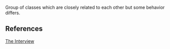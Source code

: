 

Group of classes which are closely related to each other but some behavior differs.

## References

[The Interview](https://www.youtube.com/watch?v=7tTfL-DtpXk&ab_channel=BradGroux)
